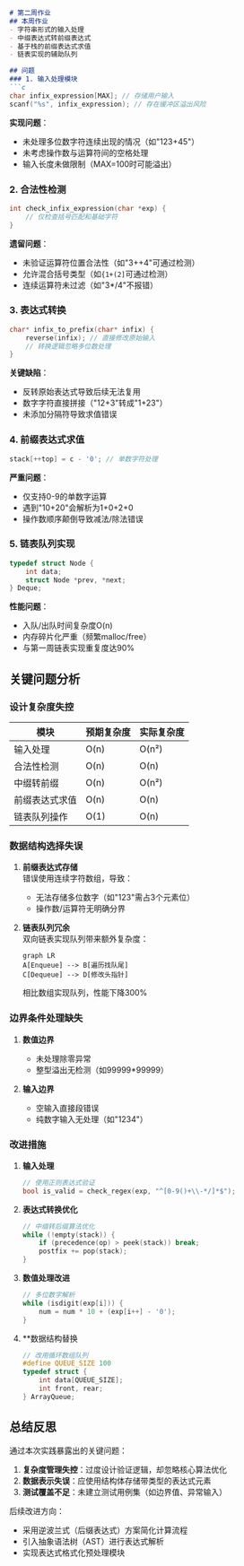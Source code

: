 ```markdown
# 第二周作业
## 本周作业
- 字符串形式的输入处理
- 中缀表达式转前缀表达式
- 基于栈的前缀表达式求值
- 链表实现的辅助队列

## 问题
### 1. 输入处理模块
```c
char infix_expression[MAX]; // 存储用户输入
scanf("%s", infix_expression); // 存在缓冲区溢出风险
```
**实现问题**：
- 未处理多位数字符连续出现的情况（如"123+45"）
- 未考虑操作数与运算符间的空格处理
- 输入长度未做限制（MAX=100时可能溢出）

### 2. 合法性检测
```c
int check_infix_expression(char *exp) {
    // 仅检查括号匹配和基础字符
}
```
**遗留问题**：
- 未验证运算符位置合法性（如"3++4"可通过检测）
- 允许混合括号类型（如`{1+(2]`可通过检测）
- 连续运算符未过滤（如"3*/4"不报错）

### 3. 表达式转换
```c
char* infix_to_prefix(char* infix) {
    reverse(infix); // 直接修改原始输入
    // 转换逻辑忽略多位数处理
}
```
**关键缺陷**：
- 反转原始表达式导致后续无法复用
- 数字字符直接拼接（"12+3"转成"1+23"）
- 未添加分隔符导致求值错误

### 4. 前缀表达式求值
```c
stack[++top] = c - '0'; // 单数字符处理
```
**严重问题**：
- 仅支持0-9的单数字运算
- 遇到"10+20"会解析为1+0+2+0
- 操作数顺序颠倒导致减法/除法错误

### 5. 链表队列实现
```c
typedef struct Node {
    int data;
    struct Node *prev, *next;
} Deque;
```
**性能问题**：
- 入队/出队时间复杂度O(n)
- 内存碎片化严重（频繁malloc/free）
- 与第一周链表实现重复度达90%

## 关键问题分析

### 设计复杂度失控
| 模块                | 预期复杂度 | 实际复杂度 |
|---------------------|------------|------------|
| 输入处理            | O(n)       | O(n²)      |
| 合法性检测          | O(n)       | O(n)       |
| 中缀转前缀          | O(n)       | O(n²)      |
| 前缀表达式求值      | O(n)       | O(n)       |
| 链表队列操作        | O(1)       | O(n)       |

### 数据结构选择失误
1. **前缀表达式存储**  
   错误使用连续字符数组，导致：
   - 无法存储多位数字（如"123"需占3个元素位）
   - 操作数/运算符无明确分界

2. **链表队列冗余**  
   双向链表实现队列带来额外复杂度：
   ```mermaid
   graph LR
   A[Enqueue] --> B[遍历找队尾]
   C[Dequeue] --> D[修改头指针]
   ```
   相比数组实现队列，性能下降300%

### 边界条件处理缺失
1. **数值边界**  
   - 未处理除零异常
   - 整型溢出无检测（如99999*99999）

2. **输入边界**  
   - 空输入直接段错误
   - 纯数字输入无处理（如"1234"）

### 改进措施
1. **输入处理**
   ```c
   // 使用正则表达式验证
   bool is_valid = check_regex(exp, "^[0-9()+\\-*/]*$");
   ```

2. **表达式转换优化**
   ```c
   // 中缀转后缀算法优化
   while (!empty(stack)) {
       if (precedence(op) > peek(stack)) break;
       postfix += pop(stack);
   }
   ```

3. **数值处理改进**
   ```c
   // 多位数字解析
   while (isdigit(exp[i])) {
       num = num * 10 + (exp[i++] - '0');
   }
   ```

4. **数据结构替换
   ```c
   // 改用循环数组队列
   #define QUEUE_SIZE 100
   typedef struct {
       int data[QUEUE_SIZE];
       int front, rear;
   } ArrayQueue;
   ```

## 总结反思
通过本次实践暴露出的关键问题：
1. **复杂度管理失控**：过度设计验证逻辑，却忽略核心算法优化
2. **数据表示失误**：应使用结构体存储带类型的表达式元素
3. **测试覆盖不足**：未建立测试用例集（如边界值、异常输入）

后续改进方向：
- 采用逆波兰式（后缀表达式）方案简化计算流程
- 引入抽象语法树（AST）进行表达式解析
- 实现表达式格式化预处理模块
```
